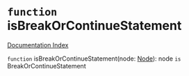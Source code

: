 # `function` isBreakOrContinueStatement

[Documentation Index](../README.md)

`function` isBreakOrContinueStatement(node: [Node](../private.interface.Node/README.md)): node `is` BreakOrContinueStatement